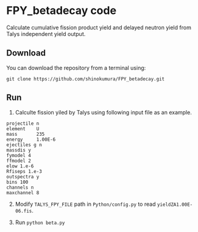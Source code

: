 # FPY_betadecay code
Calculate cumulative fission product yield and delayed neutron yield from Talys independent yield output.

## Download
You can download the repository from a terminal using:

```
git clone https://github.com/shinokumura/FPY_betadecay.git
```

## Run
1. Calculte fission yiled by Talys using following input file as an example.

```
projectile n
element    U
mass       235
energy     1.00E-6
ejectiles g n
massdis y
fymodel 4
ffmodel 2
elow 1.e-6
Rfiseps 1.e-3
outspectra y
bins 100
channels n
maxchannel 8
```

2. Modify ``TALYS_FPY_FILE`` path in ``Python/config.py`` to read ``yieldZA1.00E-06.fis``.

3. Run ``python beta.py``
